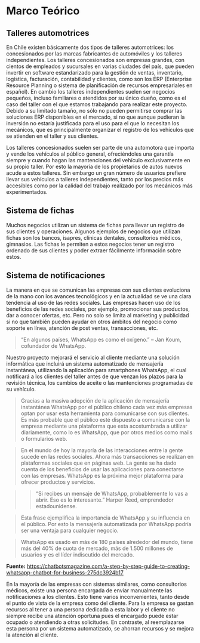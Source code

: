 # Marco Teórico

## Talleres automotrices

En Chile existen básicamente dos tipos de talleres automotrices: los concesionados por las marcas fabricantes de automóviles y los talleres independientes. Los talleres concesionados son empresas grandes, con cientos de empleados y sucursales en varias ciudades del país, que pueden invertir en software estandarizado para la gestión de ventas, inventario, logística, facturación, contabilidad y clientes, como son los ERP (Enterprise Resource Planning o sistema de planificación de recursos empresariales en español). En cambio los talleres independientes suelen ser negocios pequeños, incluso familiares o atendidos por su único dueño, como es el caso del taller con el que estamos trabajando para realizar este proyecto. Debido a su limitado tamaño, no sólo no pueden permitirse comprar las soluciones ERP disponibles en el mercado, si no que aunque pudieran la inversión no estaría justificada para el uso para el que lo necesitan los mecánicos, que es principalmente organizar el registro de los vehículos que se atienden en el taller y sus clientes.

Los talleres concesionados suelen ser parte de una automotora que importa y vende los vehículos al público general, ofreciéndoles una garantía siempre y cuando hagan las mantenciones del vehículo exclusivamente en su propio taller. Por esto la mayoría de los propietarios de autos nuevos acude a estos talleres. Sin embargo un gran número de usuarios prefiere llevar sus vehículos a talleres independientes, tanto por los precios más accesibles como por la calidad del trabajo realizado por los mecánicos más experimentados.

## Sistema de fichas

Muchos negocios utilizan un sistema de fichas para llevar un registro de sus clientes y operaciones. Algunos ejemplos de negocios que utilizan fichas son los bancos, isapres, clínicas dentales, consultorios médicos, gimnasios. Las fichas le permiten a estos negocios tener un registro ordenado de sus clientes y poder extraer fácilmente información sobre estos.

## Sistema de notificaciones

La manera en que se comunican las empresas con sus clientes evoluciona de la mano con los avances tecnológicos y en la actualidad se ve una clara tendencia al uso de las redes sociales. Las empresas hacen uso de los beneficios de las redes sociales, por ejemplo, promocionar sus productos, dar a conocer ofertas, etc. Pero no solo se limita al marketing y publicidad si no que también pueden ayudar en otros ámbitos del negocio como soporte en línea, atención de post ventas, transacciones, etc. 

>“En algunos países, WhatsApp es como el oxígeno.” – Jan Koum, cofundador de WhatsApp.

Nuestro proyecto mejorará el servicio al cliente mediante una solución informática que incluirá un sistema automatizado de mensajería instantánea, utilizando la aplicación para smartphones WhatsApp, el cual notificará a los clientes del taller antes de que venzan los plazos para la revisión técnica, los cambios de aceite o las mantenciones programadas de su vehículo.

>Gracias a la masiva adopción de la aplicación de mensajería instantánea WhatsApp por el público chileno cada vez más empresas optan por usar esta herramienta para comunicarse con sus clientes. Es más probable que el público esté dispuesto a comunicarse con la empresa mediante una plataforma que esta acostumbrada a utilizar diariamente, como lo es WhatsApp, que por otros medios como mails o formularios web.

>En el mundo de hoy la mayoría de las interacciones entre la gente sucede en las redes sociales. Ahora más transacciones se realizan en plataformas sociales que en páginas web. La gente se ha dado cuenta de los beneficios de usar las aplicaciones para conectarse con las empresas. WhatsApp es la próxima mejor plataforma para ofrecer productos y servicios.

>>“Si recibes un mensaje de WhatsApp, probablemente lo vas a abrir. Eso es lo interesante.” Harper Reed, emprendedor estadounidense.

>Esta frase ejemplifica la importancia de WhatsApp y su influencia en el público. Por esto la mensajería automatizada por WhatsApp podría ser una ventaja para cualquier negocio.

>WhatsApp es usado en más de 180 países alrededor del mundo, tiene más del 40% de cuota de mercado, más de 1.500 millones de usuarios y es el líder indiscutido del mercado. 

**Fuente:** https://chatbotsmagazine.com/a-step-by-step-guide-to-creating-whatsapp-chatbot-for-business-275dc3924b17

En la mayoría de las empresas con sistemas similares, como consultorios médicos, existe una persona encargada de enviar manualmente las notificaciones a los clientes. Esto tiene varios inconvenientes, tanto desde el punto de vista de la empresa como del cliente. Para la empresa se gastan recursos al tener a una persona dedicada a esta labor y el cliente no siempre recibe una atención oportuna pues el encargado puede estar ocupado o atendiendo a otras solicitudes. En contraste, al reemplazarse esta persona por un sistema automatizado, se ahorran recursos y se mejora la atención al cliente.
